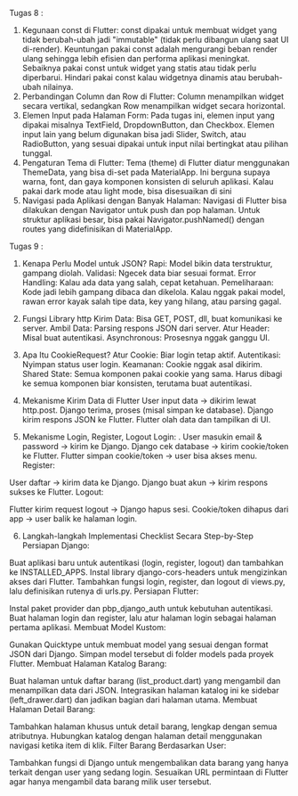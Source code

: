 Tugas 8 : 
1. Kegunaan const di Flutter: const dipakai untuk membuat widget yang tidak berubah-ubah jadi "immutable" (tidak perlu dibangun ulang saat UI di-render). Keuntungan pakai const adalah mengurangi beban render ulang sehingga lebih efisien dan performa aplikasi meningkat. Sebaiknya pakai const untuk widget yang statis atau tidak perlu diperbarui. Hindari pakai const kalau widgetnya dinamis atau berubah-ubah nilainya.
2. Perbandingan Column dan Row di Flutter:
Column menampilkan widget secara vertikal, sedangkan Row menampilkan widget secara horizontal.
3. Elemen Input pada Halaman Form: Pada tugas ini, elemen input yang dipakai misalnya TextField, DropdownButton, dan Checkbox. Elemen input lain yang belum digunakan bisa jadi Slider, Switch, atau RadioButton, yang sesuai dipakai untuk input nilai bertingkat atau pilihan tunggal.
4. Pengaturan Tema di Flutter: Tema (theme) di Flutter diatur menggunakan ThemeData, yang bisa di-set pada MaterialApp. Ini berguna supaya warna, font, dan gaya komponen konsisten di seluruh aplikasi. Kalau pakai dark mode atau light mode, bisa disesuaikan di sini
5. Navigasi pada Aplikasi dengan Banyak Halaman: Navigasi di Flutter bisa dilakukan dengan Navigator untuk push dan pop halaman. Untuk struktur aplikasi besar, bisa pakai Navigator.pushNamed() dengan routes yang didefinisikan di MaterialApp.

Tugas 9 : 
1. Kenapa Perlu Model untuk JSON?
Rapi: Model bikin data terstruktur, gampang diolah.
Validasi: Ngecek data biar sesuai format.
Error Handling: Kalau ada data yang salah, cepat ketahuan.
Pemeliharaan: Kode jadi lebih gampang dibaca dan dikelola.
Kalau nggak pakai model, rawan error kayak salah tipe data, key yang hilang, atau parsing gagal.

2. Fungsi Library http
Kirim Data: Bisa GET, POST, dll, buat komunikasi ke server.
Ambil Data: Parsing respons JSON dari server.
Atur Header: Misal buat autentikasi.
Asynchronous: Prosesnya nggak ganggu UI.

3. Apa Itu CookieRequest?
Atur Cookie: Biar login tetap aktif.
Autentikasi: Nyimpan status user login.
Keamanan: Cookie nggak asal dikirim.
Shared State: Semua komponen pakai cookie yang sama.
Harus dibagi ke semua komponen biar konsisten, terutama buat autentikasi.

4. Mekanisme Kirim Data di Flutter
User input data → dikirim lewat http.post.
Django terima, proses (misal simpan ke database).
Django kirim respons JSON ke Flutter.
Flutter olah data dan tampilkan di UI.

5. Mekanisme Login, Register, Logout
Login:
. User masukin email & password → kirim ke Django.
Django cek database → kirim cookie/token ke Flutter.
Flutter simpan cookie/token → user bisa akses menu.
Register:

User daftar → kirim data ke Django.
Django buat akun → kirim respons sukses ke Flutter.
Logout:

Flutter kirim request logout → Django hapus sesi.
Cookie/token dihapus dari app → user balik ke halaman login.

6. Langkah-langkah Implementasi Checklist Secara Step-by-Step
Persiapan Django:

Buat aplikasi baru untuk autentikasi (login, register, logout) dan tambahkan ke INSTALLED_APPS.
Instal library django-cors-headers untuk mengizinkan akses dari Flutter.
Tambahkan fungsi login, register, dan logout di views.py, lalu definisikan rutenya di urls.py.
Persiapan Flutter:

Instal paket provider dan pbp_django_auth untuk kebutuhan autentikasi.
Buat halaman login dan register, lalu atur halaman login sebagai halaman pertama aplikasi.
Membuat Model Kustom:

Gunakan Quicktype untuk membuat model yang sesuai dengan format JSON dari Django.
Simpan model tersebut di folder models pada proyek Flutter.
Membuat Halaman Katalog Barang:

Buat halaman untuk daftar barang (list_product.dart) yang mengambil dan menampilkan data dari JSON.
Integrasikan halaman katalog ini ke sidebar (left_drawer.dart) dan jadikan bagian dari halaman utama.
Membuat Halaman Detail Barang:

Tambahkan halaman khusus untuk detail barang, lengkap dengan semua atributnya.
Hubungkan katalog dengan halaman detail menggunakan navigasi ketika item di klik.
Filter Barang Berdasarkan User:

Tambahkan fungsi di Django untuk mengembalikan data barang yang hanya terkait dengan user yang sedang login.
Sesuaikan URL permintaan di Flutter agar hanya mengambil data barang milik user tersebut.







